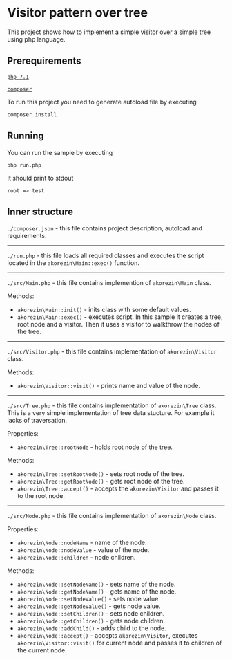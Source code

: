 # Visitor pattern over tree

This project shows how to implement a simple visitor over a simple tree
using php language. 

## Prerequirements

[```php 7.1```](http://php.net/downloads.php)

[```composer```](https://getcomposer.org/)

To run this project you need to generate autoload file by executing
```
composer install
```

## Running

You can run the sample by executing
```
php run.php
```

It should print to stdout
```
root => test
```

## Inner structure

`./composer.json` - this file contains project description, autoload
and requirements.

---

`./run.php` - this file loads all required classes and executes
the script located in the `akorezin\Main::exec()` function.

---

`./src/Main.php` - this file contains implemention of `akorezin\Main`
class.

Methods:
- `akorezin\Main::init()` - inits class with some default values.
- `akorezin\Main::exec()` - executes script. In this sample it creates
a tree, root node and a visitor. Then it uses a visitor to walkthrow
the nodes of the tree.

---

`./src/Visitor.php` - this file contains implementation of
`akorezin\Visitor` class.

Methods:
- `akorezin\Visitor::visit()` - prints name and value of the node.

---

`./src/Tree.php` - this file contains implementation of
`akorezin\Tree` class. This is a very simple implementation of tree
data stucture. For example it lacks of traversation.

Properties:
- `akorezin\Tree::rootNode` - holds root node of the tree.

Methods:
- `akorezin\Tree::setRootNode()` - sets root node of the tree.
- `akorezin\Tree::getRootNode()` - gets root node of the tree. 
- `akorezin\Tree::accept()` - accepts the `akorezin\Visitor` and
passes it to the root node.

---

`./src/Node.php` - this file contains implementation of `akorezin\Node`
class.

Properties:
- `akorezin\Node::nodeName` - name of the node.
- `akorezin\Node::nodeValue` - value of the node.
- `akorezin\Node::children` - node children.

Methods:
- `akorezin\Node::setNodeName()` - sets name of the node.
- `akorezin\Node::getNodeName()` - gets name of the node.
- `akorezin\Node::setNodeValue()` - sets node value.
- `akorezin\Node::getNodeValue()` - gets node value.
- `akorezin\Node::setChildren()` - sets node children.
- `akorezin\Node::getChildren()` - gets node children.
- `akorezin\Node::addChild()` - adds child to the node.
- `akorezin\Node::accept()` - accepts `akorezin\Visitor`, executes
`akorezin\Visitor::visit()` for current node and passes it to children
of the current node.
